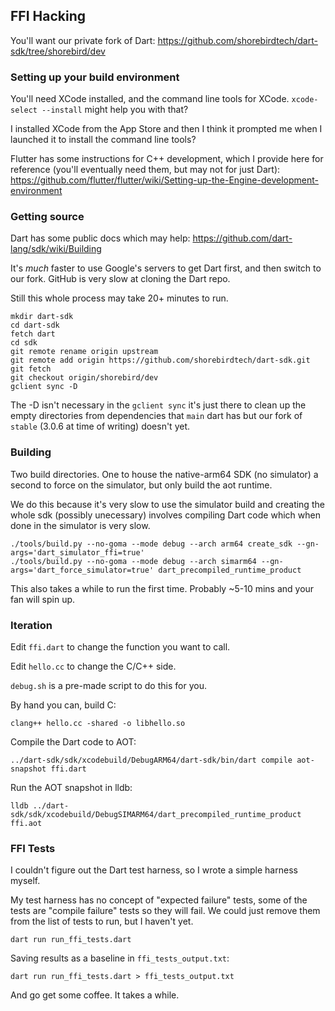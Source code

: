 ## FFI Hacking

You'll want our private fork of Dart:
https://github.com/shorebirdtech/dart-sdk/tree/shorebird/dev


### Setting up your build environment

You'll need XCode installed, and the command line tools for XCode.
`xcode-select --install` might help you with that?

I installed XCode from the App Store and then I think it prompted me when
I launched it to install the command line tools?

Flutter has some instructions for C++ development, which I provide here for
reference (you'll eventually need them, but may not for just Dart):
https://github.com/flutter/flutter/wiki/Setting-up-the-Engine-development-environment


### Getting source

Dart has some public docs which may help:
https://github.com/dart-lang/sdk/wiki/Building

It's *much* faster to use Google's servers to get Dart first, and then
switch to our fork.  GitHub is very slow at cloning the Dart repo.

Still this whole process may take 20+ minutes to run.

```
mkdir dart-sdk
cd dart-sdk
fetch dart
cd sdk
git remote rename origin upstream
git remote add origin https://github.com/shorebirdtech/dart-sdk.git
git fetch
git checkout origin/shorebird/dev
gclient sync -D
```

The -D isn't necessary in the `gclient sync` it's just there to clean up
the empty directories from dependencies that `main` dart has but our
fork of `stable` (3.0.6 at time of writing) doesn't yet.

### Building

Two build directories.  One to house the native-arm64 SDK (no simulator) a
second to force on the simulator, but only build the aot runtime.

We do this because it's very slow to use the simulator build and creating
the whole sdk (possibly unecessary) involves compiling Dart code which
when done in the simulator is very slow.

```
./tools/build.py --no-goma --mode debug --arch arm64 create_sdk --gn-args='dart_simulator_ffi=true'
./tools/build.py --no-goma --mode debug --arch simarm64 --gn-args='dart_force_simulator=true' dart_precompiled_runtime_product
```

This also takes a while to run the first time.  Probably ~5-10 mins and your
fan will spin up.

### Iteration

Edit `ffi.dart` to change the function you want to call.

Edit `hello.cc` to change the C/C++ side.

`debug.sh` is a pre-made script to do this for you.

By hand you can, build C:
```
clang++ hello.cc -shared -o libhello.so
```

Compile the Dart code to AOT:
```
../dart-sdk/sdk/xcodebuild/DebugARM64/dart-sdk/bin/dart compile aot-snapshot ffi.dart 
```

Run the AOT snapshot in lldb:
```
lldb ../dart-sdk/sdk/xcodebuild/DebugSIMARM64/dart_precompiled_runtime_product ffi.aot
```

### FFI Tests

I couldn't figure out the Dart test harness, so I wrote a simple harness myself.

My test harness has no concept of "expected failure" tests, some of the tests
are "compile failure" tests so they will fail.  We could just remove them
from the list of tests to run, but I haven't yet.

```
dart run run_ffi_tests.dart
```

Saving results as a baseline in `ffi_tests_output.txt`:

```
dart run run_ffi_tests.dart > ffi_tests_output.txt
```

And go get some coffee.  It takes a while.
